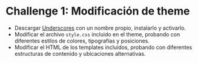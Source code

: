 # Challenge 1: Modificación de theme

* Descargar [Underscores](http://underscores.me/) con un nombre propio, instalarlo y activarlo.
* Modificar el archivo `style.css` incluido en el theme, probando con diferentes estilos de colores, tipografías y posiciones.
* Modificar el HTML de los templates incluidos, probando con diferentes estructuras de contenido y ubicaciones alternativas.
